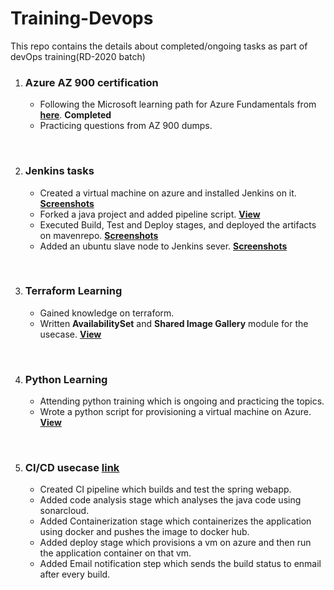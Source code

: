 
# Training-Devops

This repo contains the details about completed/ongoing tasks as part of devOps training(RD-2020 batch)

 1. ### Azure AZ 900 certification
    - Following the Microsoft learning path for Azure Fundamentals from **[here](https://docs.microsoft.com/en-us/learn/paths/azure-fundamentals/)**.  **Completed**
    - Practicing questions from AZ 900 dumps.
<br/>

 2. ### Jenkins tasks
    -  Created a virtual machine on azure and installed Jenkins on it. **[Screenshots](https://github.com/sachinshrma/Training-Devops/blob/master/Jenkins/Docs/InstallJenkins.pdf)**
    - Forked a java project and added pipeline script. **[View](https://github.com/sachinshrma/Training-Devops/blob/master/Jenkins/JenkinsJob/Jenkinsfile)**
    - Executed Build, Test and Deploy stages, and deployed the artifacts on mavenrepo. **[Screenshots](https://github.com/sachinshrma/Training-Devops/blob/master/Jenkins/Docs/DeployPipeline.pdf)**    
    - Added an ubuntu slave node to Jenkins sever. **[Screenshots](https://github.com/sachinshrma/Training-Devops/blob/master/Jenkins/Docs/SlaveNode.pdf)**    
<br/>

 3. ### Terraform Learning
    - Gained knowledge on terraform.
    - Written **AvailabilitySet** and **Shared Image Gallery** module for the usecase. **[View](https://github.com/sachinshrma/Training-Devops/tree/master/Terraform/Modules/Compute)**
<br/>

 4. ### Python Learning
    - Attending python training which is ongoing and practicing the topics.
    - Wrote a python script for provisioning a virtual machine on Azure. **[View](https://github.com/sachinshrma/Training-Devops/tree/master/Python/Azure/Compute)**
 <br/>
 
 5. ### CI/CD usecase **[link](https://github.com/sachinshrma/spring-petclinic)**
    - Created CI pipeline which builds and test the spring webapp.
    - Added code analysis stage which analyses the java code using sonarcloud.
    - Added Containerization stage which containerizes the application using docker and pushes the image to docker hub.
    - Added deploy stage which provisions a vm on azure and then run the application container on that vm.
    - Added Email notification step which sends the build status to enmail after every build.

